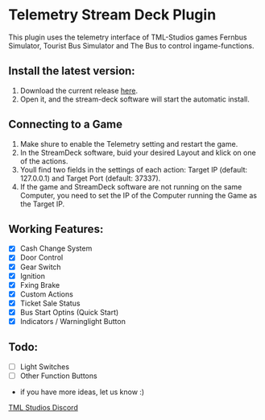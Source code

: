 # Telemetry Stream Deck Plugin
This plugin uses the telemetry interface of TML-Studios games Fernbus Simulator, Tourist Bus Simulator and The Bus to control ingame-functions.

## Install the latest version:

1. Download the current release [here](https://github.com/tml-studios/telemetry-stream-deck-plugin/releases/tag/1.0.6).
2. Open it, and the stream-deck software will start the automatic install.


## Connecting to a Game
1. Make shure to enable the Telemetry setting and restart the game.
2. In the StreamDeck software, buid your desired Layout and klick on one of the actions.
3. Youll find two fields in the settings of each action: Target IP (default: 127.0.0.1) and Target Port (default: 37337).
4. If the game and StreamDeck software are not running on the same Computer, you need to set the IP of the Computer running the Game as the Target IP.


## Working Features:
- [x] Cash Change System
- [X] Door Control
- [x] Gear Switch
- [X] Ignition
- [X] Fxing Brake
- [X] Custom Actions
- [X] Ticket Sale Status
- [X] Bus Start Optins (Quick Start)
- [x] Indicators / Warninglight Button

## Todo:
- [ ] Light Switches
- [ ] Other Function Buttons
- if you have more ideas, let us know :)

[TML Studios Discord](https://discord.gg/tml-studios-224563159631921152)

